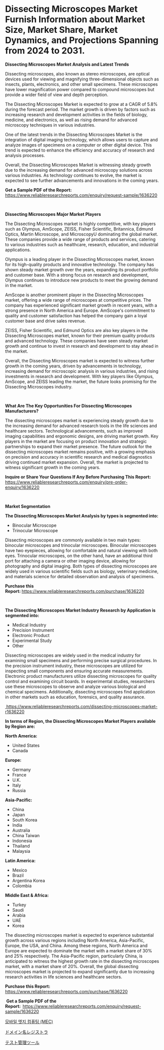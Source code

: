 <p><h1>Dissecting Microscopes Market Furnish Information about Market Size, Market Share, Market Dynamics, and Projections Spanning from 2024 to 2031.</h1></p><p><strong>Dissecting Microscopes Market Analysis and Latest Trends</strong></p>
<p><p>Dissecting microscopes, also known as stereo microscopes, are optical devices used for viewing and magnifying three-dimensional objects such as insects, plants, electronics, and other small specimens. These microscopes have lower magnification power compared to compound microscopes but provide a wider field of view and depth perception.</p><p>The Dissecting Microscopes Market is expected to grow at a CAGR of 5.8% during the forecast period. The market growth is driven by factors such as increasing research and development activities in the fields of biology, medicine, and electronics, as well as rising demand for advanced microscopy techniques in various industries.</p><p>One of the latest trends in the Dissecting Microscopes Market is the integration of digital imaging technology, which allows users to capture and analyze images of specimens on a computer or other digital device. This trend is expected to enhance the efficiency and accuracy of research and analysis processes.</p><p>Overall, the Dissecting Microscopes Market is witnessing steady growth due to the increasing demand for advanced microscopy solutions across various industries. As technology continues to evolve, the market is expected to see further advancements and innovations in the coming years.</p></p>
<p><strong>Get a Sample PDF of the Report:&nbsp;</strong> <a href="https://www.reliableresearchreports.com/enquiry/request-sample/1636220">https://www.reliableresearchreports.com/enquiry/request-sample/1636220</a></p>
<p>&nbsp;</p>
<p><strong>Dissecting Microscopes Major Market Players</strong></p>
<p><p>The Dissecting Microscopes market is highly competitive, with key players such as Olympus, AmScope, ZEISS, Fisher Scientific, Britannica, Edmund Optics, Martin Microscope, and MicroscopyU dominating the global market. These companies provide a wide range of products and services, catering to various industries such as healthcare, research, education, and industrial applications.</p><p>Olympus is a leading player in the Dissecting Microscopes market, known for its high-quality products and innovative technology. The company has shown steady market growth over the years, expanding its product portfolio and customer base. With a strong focus on research and development, Olympus continues to introduce new products to meet the growing demand in the market.</p><p>AmScope is another prominent player in the Dissecting Microscopes market, offering a wide range of microscopes at competitive prices. The company has experienced significant market growth in recent years, with a strong presence in North America and Europe. AmScope's commitment to quality and customer satisfaction has helped the company gain a loyal customer base and drive sales revenue.</p><p>ZEISS, Fisher Scientific, and Edmund Optics are also key players in the Dissecting Microscopes market, known for their premium quality products and advanced technology. These companies have seen steady market growth and continue to invest in research and development to stay ahead in the market.</p><p>Overall, the Dissecting Microscopes market is expected to witness further growth in the coming years, driven by advancements in technology, increasing demand for microscopic analysis in various industries, and rising investments in research and development. With key players like Olympus, AmScope, and ZEISS leading the market, the future looks promising for the Dissecting Microscopes industry.</p></p>
<p>&nbsp;</p>
<p><strong>What Are The Key Opportunities For Dissecting Microscopes Manufacturers?</strong></p>
<p><p>The dissecting microscopes market is experiencing steady growth due to the increasing demand for advanced research tools in the life sciences and healthcare sectors. Technological advancements, such as improved imaging capabilities and ergonomic designs, are driving market growth. Key players in the market are focusing on product innovation and strategic partnerships to expand their market presence. The future outlook for the dissecting microscopes market remains positive, with a growing emphasis on precision and accuracy in scientific research and medical diagnostics driving continued market expansion. Overall, the market is projected to witness significant growth in the coming years.</p></p>
<p><strong>Inquire or Share Your Questions If Any Before Purchasing This Report:</strong> <a href="https://www.reliableresearchreports.com/enquiry/pre-order-enquiry/1636220">https://www.reliableresearchreports.com/enquiry/pre-order-enquiry/1636220</a></p>
<p>&nbsp;</p>
<p><strong>Market Segmentation</strong></p>
<p><strong>The Dissecting Microscopes Market Analysis by types is segmented into:</strong></p>
<p><ul><li>Binocular Microscope</li><li>Trinocular Microscope</li></ul></p>
<p><p>Dissecting microscopes are commonly available in two main types: binocular microscopes and trinocular microscopes. Binocular microscopes have two eyepieces, allowing for comfortable and natural viewing with both eyes. Trinocular microscopes, on the other hand, have an additional third port for attaching a camera or other imaging device, allowing for photography and digital imaging. Both types of dissecting microscopes are widely used in various scientific fields such as biology, veterinary medicine, and materials science for detailed observation and analysis of specimens.</p></p>
<p><strong>Purchase this Report:&nbsp;</strong><a href="https://www.reliableresearchreports.com/purchase/1636220">https://www.reliableresearchreports.com/purchase/1636220</a></p>
<p>&nbsp;</p>
<p><strong>The Dissecting Microscopes Market Industry Research by Application is segmented into:</strong></p>
<p><ul><li>Medical Industry</li><li>Precision Instrument</li><li>Electronic Product</li><li>Experimental Study</li><li>Other</li></ul></p>
<p><p>Dissecting microscopes are widely used in the medical industry for examining small specimens and performing precise surgical procedures. In the precision instrument industry, these microscopes are utilized for inspecting small components and ensuring accurate measurements. Electronic product manufacturers utilize dissecting microscopes for quality control and examining circuit boards. In experimental studies, researchers use these microscopes to observe and analyze various biological and chemical specimens. Additionally, dissecting microscopes find application in other markets such as education, forensics, and quality assurance.</p></p>
<p><a href="https://www.reliableresearchreports.com/dissecting-microscopes-market-r1636220">&nbsp;https://www.reliableresearchreports.com/dissecting-microscopes-market-r1636220</a></p>
<p><strong>In terms of Region, the Dissecting Microscopes Market Players available by Region are:</strong></p>
<p>
    <p> <strong> North America: </strong>
        <ul>
            <li>United States</li>
            <li>Canada</li>
        </ul>
        </p> 
    <p> <strong> Europe: </strong>
        <ul>
            <li>Germany</li>
            <li>France</li>
            <li>U.K.</li>
            <li>Italy</li>
            <li>Russia</li>
        </ul>
        </p> 
    <p> <strong> Asia-Pacific: </strong>
        <ul>
            <li>China</li>
            <li>Japan</li>
            <li>South Korea</li>
            <li>India</li>
            <li>Australia</li>
            <li>China Taiwan</li>
            <li>Indonesia</li>
            <li>Thailand</li>
            <li>Malaysia</li>
        </ul>
        </p> 
    <p> <strong> Latin America: </strong>
        <ul>
            <li>Mexico</li>
            <li>Brazil</li>
            <li>Argentina Korea</li>
            <li>Colombia</li>
        </ul>
        </p> 
    <p> <strong> Middle East & Africa: </strong>
        <ul>
            <li>Turkey</li>
            <li>Saudi</li>
            <li>Arabia</li>
            <li>UAE</li>
            <li>Korea</li>
        </ul>
    </p>
    </p>
<p><p>The dissecting microscopes market is expected to experience substantial growth across various regions including North America, Asia-Pacific, Europe, the USA, and China. Among these regions, North America and Europe are expected to dominate the market with a market share of 30% and 25% respectively. The Asia-Pacific region, particularly China, is anticipated to witness the highest growth rate in the dissecting microscopes market, with a market share of 20%. Overall, the global dissecting microscopes market is projected to expand significantly due to increasing research activities in life sciences and healthcare sectors.</p></p>
<p><strong>Purchase this Report: </strong><a href="https://www.reliableresearchreports.com/purchase/1636220">https://www.reliableresearchreports.com/purchase/1636220</a></p>
<p>&nbsp;<strong>Get a Sample PDF of the Report:&nbsp;&nbsp;</strong><a href="https://www.reliableresearchreports.com/enquiry/request-sample/1636220">https://www.reliableresearchreports.com/enquiry/request-sample/1636220</a></p>
<p><strong></strong></p>
<p><p><a href="https://medium.com/@albinbrakus2023/%EB%AA%A8%EB%B0%94%EC%9D%BC-%EC%97%A3%EC%A7%80-%EC%BB%B4%ED%93%A8%ED%8C%85-mec-%EC%8B%9C%EC%9E%A5-%EC%8B%9C%EC%9E%A5-%EC%A0%90%EC%9C%A0%EC%9C%A8-%EC%8B%9C%EC%9E%A5-%EB%8F%99%ED%96%A5-%EB%B0%8F-%EB%AF%B8%EB%9E%98-%EC%84%B1%EC%9E%A5-%ED%83%90%EC%83%89-aeb13ad76638">모바일 엣지 컴퓨팅 (MEC)</a></p><p><a href="https://medium.com/@brycenboyer2023/%E3%83%89%E3%83%A1%E3%82%A4%E3%83%B3%E5%90%8D%E7%99%BB%E9%8C%B2%E6%A5%AD%E8%80%85%E5%B8%82%E5%A0%B4%E8%A6%8F%E6%A8%A1-%E5%B8%82%E5%A0%B4%E5%B1%95%E6%9C%9B%E3%81%A8%E5%B8%82%E5%A0%B4%E4%BA%88%E6%B8%AC-2024%E5%B9%B4%E3%81%8B%E3%82%892031%E5%B9%B4%E3%81%BE%E3%81%A7-b1c62bd4d5df">ドメイン名レジストラ</a></p><p><a href="https://medium.com/@skyleridges76856/%E3%83%86%E3%82%B9%E3%83%88%E7%AE%A1%E7%90%86%E3%83%84%E3%83%BC%E3%83%AB%E3%81%AE%E5%B8%82%E5%A0%B4%E5%88%86%E6%9E%90-%E3%81%9D%E3%81%AEcagr-%E5%B8%82%E5%A0%B4%E3%82%BB%E3%82%B0%E3%83%A1%E3%83%B3%E3%83%86%E3%83%BC%E3%82%B7%E3%83%A7%E3%83%B3-%E3%81%8A%E3%82%88%E3%81%B3%E3%82%B0%E3%83%AD%E3%83%BC%E3%83%90%E3%83%AB%E7%94%A3%E6%A5%AD%E6%A6%82%E6%B3%81-a0006f69e75f">テスト管理ツール</a></p></p>